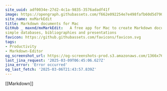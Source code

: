 ```yaml
---
site_uuid: adf0034e-27d2-4c1a-9835-3576adadf41f
image: https://opengraph.githubassets.com/f662e092254e7e498fafb60d5d7905a46f86a48fca1390581995856023a9cfb9/maxnd/mxMarkEdit
site_name: mxMarkEdit
title: Markdown documents for Mac
GitHub _ maxnd/mxMarkEdit:   A free app for Mac to create Markdown documents with stylistic support, tasks,
simple databases, bibliographies and presentations
favicon: https://github.githubassets.com/favicons/favicon.svg
tags:
- Productivity
- Markdown-Editor
og_screenshot_url: https://og-screenshots-prod.s3.amazonaws.com/1366x768/80/false/6f31a9ab623bee88fd748f43103cc09bc90c95c1c67a45776a3b04685a6ab6e0.jpeg
last_jina_request: '2025-03-09T06:45:06.627Z'
jina_error: 'Error occurred'
og_last_fetch: '2025-03-06T21:43:57.839Z'
---
```





[[Markdown]]

